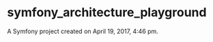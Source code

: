 symfony_architecture_playground
===============================

A Symfony project created on April 19, 2017, 4:46 pm.
